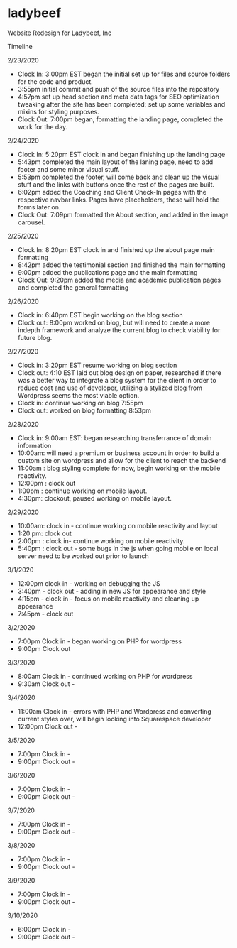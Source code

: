 # ladybeef
Website Redesign for Ladybeef, Inc

Timeline

2/23/2020
- Clock In: 3:00pm EST began the initial set up for files and source folders for the code and product.
- 3:55pm initial commit and push of the source files into the repository
- 4:57pm set up head section and meta data tags for SEO optimization tweaking after the site has been completed; set up some variables
  and mixins for styling purposes.
- Clock Out: 7:00pm began, formatting the landing page, completed the work for the day.

2/24/2020
- Clock In: 5:20pm EST clock in and began finishing up the landing page
- 5:43pm completed the main layout of the laning page, need to add footer and some minor visual stuff.
- 5:53pm completed the footer, will come back and clean up the visual stuff and the links with buttons once the rest of the pages are built.
- 6:02pm added the Coaching and Client Check-In pages with the respective navbar links. Pages have placeholders, these will hold the forms later on.
- Clock Out: 7:09pm formatted the About section, and added in the image carousel.

2/25/2020
- Clock In: 8:20pm EST clock in and finished up the about page main formatting
- 8:42pm added the testimonial section and finished the main formatting
- 9:00pm added the publications page and the main formatting 
- Clock Out: 9:20pm added the media and academic publication pages and completed the general formatting

2/26/2020
- Clock in: 6:40pm EST begin working on the blog section
- Clock out: 8:00pm worked on blog, but will need to create a more indepth framework and analyze the current blog to check viability for future blog.

2/27/2020
- Clock in: 3:20pm EST resume working on blog section
- Clock out: 4:10 EST laid out blog design on paper, researched if there was a better way to integrate a blog system for the client in order to reduce cost and use
  of developer, utilizing a stylized blog from Wordpress seems the most viable option.
- Clock in: continue working on blog 7:55pm
- Clock out: worked on blog formatting 8:53pm

2/28/2020
- Clock in: 9:00am EST: began researching transferrance of domain information
- 10:00am: will need a premium or business account in order to build a custom site on wordpress and allow for the client to reach the backend
- 11:00am : blog styling complete for now, begin working on the mobile reactivity.
- 12:00pm : clock out
- 1:00pm : continue working on mobile layout.
- 4:30pm: clockout, paused working on mobile layout.

2/29/2020 
- 10:00am: clock in - continue working on mobile reactivity and layout
- 1:20 pm: clock out
- 2:00pm : clock in- continue working on mobile reactivity.
- 5:40pm : clock out - some bugs in the js when going mobile on local server need to be worked out prior to launch

3/1/2020
- 12:00pm clock in - working on debugging the JS
- 3:40pm - clock out - adding in new JS for appearance and style
- 4:15pm - clock in - focus on mobile reactivity and cleaning up appearance
- 7:45pm - clock out

3/2/2020
- 7:00pm Clock in - began working on PHP for wordpress
- 9:00pm Clock out  

3/3/2020
- 8:00am Clock in - continued working on PHP for wordpress
- 9:30am Clock out -

3/4/2020
- 11:00am Clock in - errors with PHP and Wordpress and converting current styles over, will begin looking into Squarespace developer  
- 12:00pm Clock out -

3/5/2020
- 7:00pm Clock in - 
- 9:00pm Clock out -

3/6/2020
- 7:00pm Clock in - 
- 9:00pm Clock out -

3/7/2020
- 7:00pm Clock in - 
- 9:00pm Clock out -

3/8/2020
- 7:00pm Clock in - 
- 9:00pm Clock out -

3/9/2020
- 7:00pm Clock in - 
- 9:00pm Clock out -

3/10/2020
- 6:00pm Clock in - 
- 9:00pm Clock out -